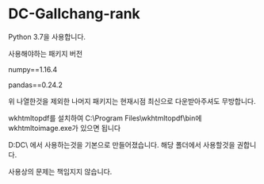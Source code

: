 # DC-Gallchang-rank

Python 3.7을 사용합니다.

사용해야하는 패키지 버전

numpy==1.16.4

pandas==0.24.2 

위 나열한것을 제외한 나머지 패키지는 현재시점 최신으로 다운받아주셔도 무방합니다.

wkhtmltopdf를 설치하여 C:\Program Files\wkhtmltopdf\bin에 wkhtmltoimage.exe가 있으면 됩니다

D:DC\ 에서 사용하는것을 기본으로 만들어졌습니다. 해당 폴더에서 사용할것을 권합니다.

사용상의 문제는 책임지지 않습니다.
